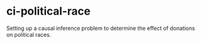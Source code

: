 # ci-political-race
Setting up a causal inference problem to determine the effect of donations on political races.
